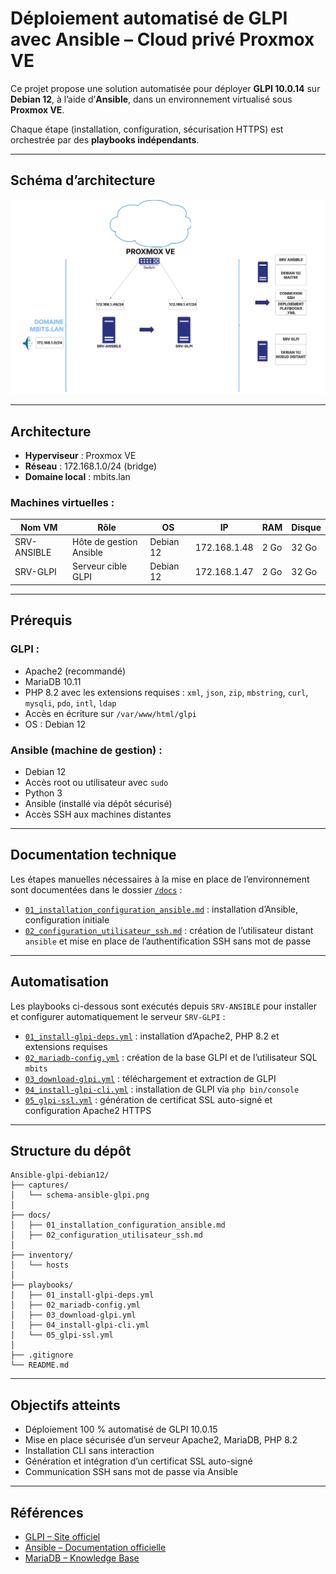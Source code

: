 # Déploiement automatisé de GLPI avec Ansible – Cloud privé Proxmox VE

Ce projet propose une solution automatisée pour déployer **GLPI 10.0.14** sur **Debian 12**, à l’aide d’**Ansible**, dans un environnement virtualisé sous **Proxmox VE**.

Chaque étape (installation, configuration, sécurisation HTTPS) est orchestrée par des **playbooks indépendants**.

---

## Schéma d’architecture

![Schéma réseau – Ansible + GLPI](captures/schema-ansible-glpi.png)

---

## Architecture

- **Hyperviseur** : Proxmox VE  
- **Réseau** : 172.168.1.0/24 (bridge)  
- **Domaine local** : mbits.lan  

### Machines virtuelles :

| Nom VM       | Rôle                    | OS         | IP             | RAM  | Disque |
|--------------|-------------------------|------------|----------------|------|--------|
| SRV-ANSIBLE  | Hôte de gestion Ansible | Debian 12  | 172.168.1.48   | 2 Go | 32 Go  |
| SRV-GLPI     | Serveur cible GLPI      | Debian 12  | 172.168.1.47   | 2 Go | 32 Go  |

---

## Prérequis

### GLPI :

- Apache2 (recommandé)
- MariaDB 10.11
- PHP 8.2 avec les extensions requises : `xml`, `json`, `zip`, `mbstring`, `curl`, `mysqli`, `pdo`, `intl`, `ldap`
- Accès en écriture sur `/var/www/html/glpi`
- OS : Debian 12

### Ansible (machine de gestion) :

- Debian 12
- Accès root ou utilisateur avec `sudo`
- Python 3
- Ansible (installé via dépôt sécurisé)
- Accès SSH aux machines distantes

---

## Documentation technique

Les étapes manuelles nécessaires à la mise en place de l’environnement sont documentées dans le dossier [`/docs`](./docs) :

- [`01_installation_configuration_ansible.md`](docs/01_installation_configuration_ansible.md) : installation d’Ansible, configuration initiale 
- [`02_configuration_utilisateur_ssh.md`](docs/02_configuration_utilisateur_ssh.md) : création de l’utilisateur distant `ansible` et mise en place de l’authentification SSH sans mot de passe

---

## Automatisation

Les playbooks ci-dessous sont exécutés depuis `SRV-ANSIBLE` pour installer et configurer automatiquement le serveur `SRV-GLPI` :

- [`01_install-glpi-deps.yml`](playbooks/01_install-glpi-deps.yml) : installation d’Apache2, PHP 8.2 et extensions requises
- [`02_mariadb-config.yml`](playbooks/02_mariadb-config.yml) : création de la base GLPI et de l’utilisateur SQL `mbits`
- [`03_download-glpi.yml`](playbooks/03_download-glpi.yml) : téléchargement et extraction de GLPI
- [`04_install-glpi-cli.yml`](playbooks/04_install-glpi-cli.yml) : installation de GLPI via `php bin/console`
- [`05_glpi-ssl.yml`](playbooks/05_glpi-ssl.yml) : génération de certificat SSL auto-signé et configuration Apache2 HTTPS

---

## Structure du dépôt

```
Ansible-glpi-debian12/
├── captures/
│   └── schema-ansible-glpi.png
│
├── docs/
│   ├── 01_installation_configuration_ansible.md
│   ├── 02_configuration_utilisateur_ssh.md
│
├── inventory/
│   └── hosts
│
├── playbooks/
│   ├── 01_install-glpi-deps.yml
│   ├── 02_mariadb-config.yml
│   ├── 03_download-glpi.yml
│   ├── 04_install-glpi-cli.yml
│   └── 05_glpi-ssl.yml
│
├── .gitignore
└── README.md
```

---

## Objectifs atteints

- Déploiement 100 % automatisé de GLPI 10.0.15
- Mise en place sécurisée d’un serveur Apache2, MariaDB, PHP 8.2
- Installation CLI sans interaction
- Génération et intégration d’un certificat SSL auto-signé
- Communication SSH sans mot de passe via Ansible

---

## Références

- [GLPI – Site officiel](https://glpi-project.org/)
- [Ansible – Documentation officielle](https://docs.ansible.com/)
- [MariaDB – Knowledge Base](https://mariadb.com/kb/)
